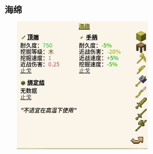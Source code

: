 # 海绵

<figure><img src="../../.gitbook/assets/屏幕截图 2025-03-03 165616.png" alt=""><figcaption></figcaption></figure>
